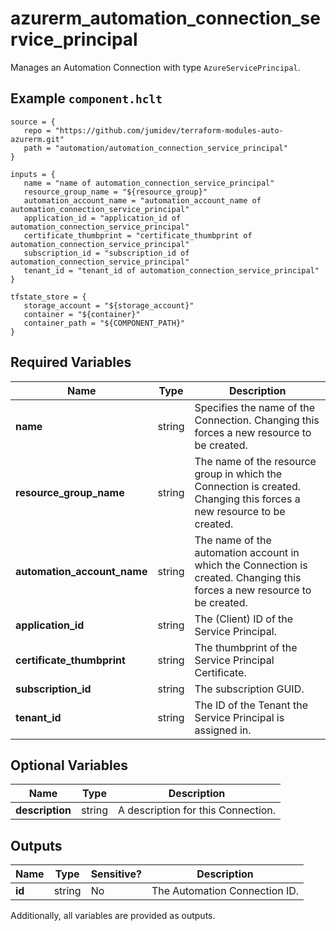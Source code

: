 # azurerm_automation_connection_service_principal

Manages an Automation Connection with type `AzureServicePrincipal`.

## Example `component.hclt`

```hcl
source = {
   repo = "https://github.com/jumidev/terraform-modules-auto-azurerm.git" 
   path = "automation/automation_connection_service_principal" 
}

inputs = {
   name = "name of automation_connection_service_principal" 
   resource_group_name = "${resource_group}" 
   automation_account_name = "automation_account_name of automation_connection_service_principal" 
   application_id = "application_id of automation_connection_service_principal" 
   certificate_thumbprint = "certificate_thumbprint of automation_connection_service_principal" 
   subscription_id = "subscription_id of automation_connection_service_principal" 
   tenant_id = "tenant_id of automation_connection_service_principal" 
}

tfstate_store = {
   storage_account = "${storage_account}" 
   container = "${container}" 
   container_path = "${COMPONENT_PATH}" 
}

```

## Required Variables

| Name | Type |  Description |
| ---- | --------- |  ----------- |
| **name** | string |  Specifies the name of the Connection. Changing this forces a new resource to be created. | 
| **resource_group_name** | string |  The name of the resource group in which the Connection is created. Changing this forces a new resource to be created. | 
| **automation_account_name** | string |  The name of the automation account in which the Connection is created. Changing this forces a new resource to be created. | 
| **application_id** | string |  The (Client) ID of the Service Principal. | 
| **certificate_thumbprint** | string |  The thumbprint of the Service Principal Certificate. | 
| **subscription_id** | string |  The subscription GUID. | 
| **tenant_id** | string |  The ID of the Tenant the Service Principal is assigned in. | 

## Optional Variables

| Name | Type |  Description |
| ---- | --------- |  ----------- |
| **description** | string |  A description for this Connection. | 



## Outputs

| Name | Type | Sensitive? | Description |
| ---- | ---- | --------- | --------- |
| **id** | string | No  | The Automation Connection ID. | 

Additionally, all variables are provided as outputs.
